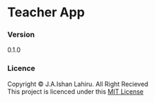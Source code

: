 # Teacher App 

### Version
0.1.0

### Licence
Copyright © J.A.Ishan Lahiru. All Right Recieved <br>
This project is licenced under this [MIT License](License.txt)
